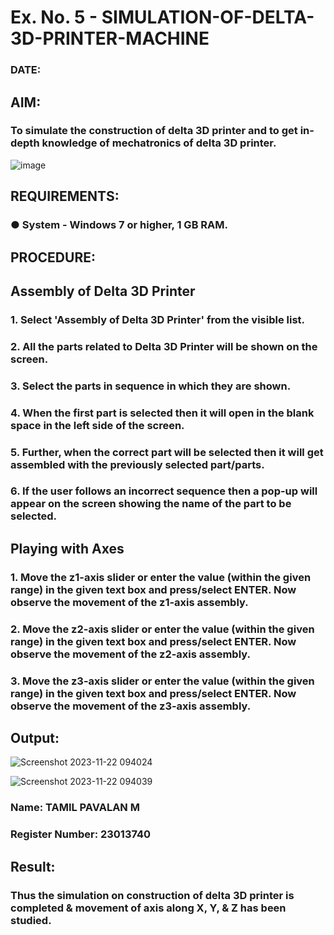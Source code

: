 # Ex. No. 5 - SIMULATION-OF-DELTA-3D-PRINTER-MACHINE

### DATE: 
## AIM:
### To simulate the construction of delta 3D printer and to get in-depth knowledge of mechatronics of delta 3D printer.

![image](https://github.com/Sellakumar1987/Ex.-No.-5---SIMULATION-OF-DELTA-3D-PRINTER-MACHINE/assets/113594316/c784471e-098f-456d-9c1b-e9f0ce56cc9b)

## REQUIREMENTS:
### ●	System - Windows 7 or higher, 1 GB RAM.

## PROCEDURE:

## Assembly of Delta 3D Printer
### 1.	Select 'Assembly of Delta 3D Printer' from the visible list.
### 2.	All the parts related to Delta 3D Printer will be shown on the screen.
### 3.	Select the parts in sequence in which they are shown.
### 4.	When the first part is selected then it will open in the blank space in the left side of the screen.
### 5.	Further, when the correct part will be selected then it will get assembled with the previously selected part/parts.
### 6.	If the user follows an incorrect sequence then a pop-up will appear on the screen showing the name of the part to be selected.

## Playing with Axes
### 1.	Move the z1-axis slider or enter the value (within the given range) in the given text box and press/select ENTER. Now observe the movement of the z1-axis assembly.
### 2.	Move the z2-axis slider or enter the value (within the given range) in the given text box and press/select ENTER. Now observe the movement of the z2-axis assembly.
### 3.	Move the z3-axis slider or enter the value (within the given range) in the given text box and press/select ENTER. Now observe the movement of the z3-axis assembly. 

## Output:
![Screenshot 2023-11-22 094024](https://github.com/tamilh45/Ex.-No.-5---SIMULATION-OF-DELTA-3D-PRINTER-MACHINE/assets/150312761/1d5ffdde-b317-4785-a5fc-0ae58422c660) 

![Screenshot 2023-11-22 094039](https://github.com/tamilh45/Ex.-No.-5---SIMULATION-OF-DELTA-3D-PRINTER-MACHINE/assets/150312761/27c1ebed-2b9e-4bb6-8a59-167497d768af)

### Name: TAMIL PAVALAN M
### Register Number: 23013740

## Result: 
### Thus the simulation on construction of delta 3D printer is completed & movement of axis along X, Y, & Z has been studied.
